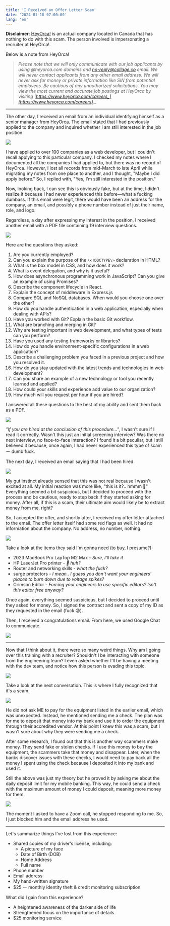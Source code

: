 ```yaml
---
title: 'I Received an Offer Letter Scam'
date: '2024-01-18 07:00:00'
lang: 'en'
---
```


**Disclaimer**: [HeyOrca!](https://www.heyorca.com/) is an actual company located in Canada that has nothing to do with this scam. The person involved is impersonating a recruiter at HeyOrca!.

Below is a note from HeyOrca!

> _Please note that we will only communicate with our job applicants by using @heyorca.com domains and no-reply@collage.co email. We will never contact applicants from any other email address. We will never ask for money or private information like SIN from potential employees. Be cautious of any unauthorized solicitations. You may view the most current and accurate job postings at HeyOrca by visiting_ [_https://www.heyorca.com/careers_](https://www.heyorca.com/careers)_._

---

  
The other day, I received an email from an individual identifying himself as a senior manager from HeyOrca. The email stated that I had previously applied to the company and inquired whether I am still interested in the job position.


![](/images/offer-letter-scam/scammer-email-1.webp)

I have applied to over 100 companies as a web developer, but I couldn't recall applying to this particular company. I checked my notes where I documented all the companies I had applied to, but there was no record of HeyOrca. However, I lost all records from mid-March to late April while migrating my notes from one place to another, and I thought, "Maybe I did apply before." So, I replied with, "Yes, I'm still interested in the position." 

Now, looking back, I can see this is obviously fake, but at the time, I didn't realize it because I had never experienced this before—what a fucking dumbass. If this email were legit, there would have been an address for the company, an email, and possibly a phone number instead of just their name, role, and logo.

Regardless, a day after expressing my interest in the position, I received another email with a PDF file containing 19 interview questions.

![](/images/offer-letter-scam/scammer-email-2.webp)

Here are the questions they asked:
1. Are you currently employed?
2. Can you explain the purpose of the `\<!DOCTYPE\>` declaration in HTML?
3. What is the box model in CSS, and how does it work?
4. What is event delegation, and why is it useful?
5. How does asynchronous programming work in JavaScript? Can you give an example of using Promises?
6. Describe the component lifecycle in React.
7. Explain the concept of middleware in Express.js
8. Compare SQL and NoSQL databases. When would you choose one over the other?
9. How do you handle authentication in a web application, especially when dealing with APIs?
10. Have you worked with Git? Explain the basic Git workflow.
11. What are branching and merging in Git?
12. Why are testing important in web development, and what types of tests can you perform?
13. Have you used any testing frameworks or libraries?
14. How do you handle environment-specific configurations in a web application?
15. Describe a challenging problem you faced in a previous project and how you resolved it.
16. How do you stay updated with the latest trends and technologies in web development?
17. Can you share an example of a new technology or tool you recently learned and applied?
18. How could your skills and experience add value to our organization?
19. How much will you request per hour if you are hired?

I answered all these questions to the best of my ability and sent them back as a PDF. 

![](/images/offer-letter-scam/scammer-email-3.webp)

_"If you are hired at the conclusion of this procedure..."_, I wasn't sure if I read it correctly. Wasn't this just an initial screening interview? Was there no next interview, no face-to-face interaction? I found it a bit peculiar, but I still believed it because, once again, I had never experienced this type of scam ー dumb fuck.

The next day, I received an email saying that I had been hired.

![](/images/offer-letter-scam/scammer-email-4.webp)

My gut instinct already sensed that this was not real because I wasn't excited at all. My initial reaction was more like, "this is it?.. hmmm 🤔" Everything seemed a bit suspicious, but I decided to proceed with the process and be cautious, ready to step back if they started asking for money. After all, if this is a scam, their ultimate aim would likely be to extract money from me, right?

So, I accepted the offer, and shortly after, I received my offer letter attached to the email. The offer letter itself had some red flags as well. It had no information about the company. No address, no number, nothing.

![](/images/offer-letter-scam/scammer-email-5.webp)

Take a look at the items they said I'm gonna need (to buy, I presume?):
- 2023 MacBook Pro LapTop M2 Max -  _Sure, I'll take it_
- HP LaserJet Pro printer  - _🤨 huh?_
- Router and networking skills - _what the fuck?_
- surge protectors - _I mean.. I guess you don't want your engineers' places to burn down due to voltage spikes?_
- Crimson Editor - _Forcing your engineers to use specific editors? Isn't this editor free anyway?_

Once again, everything seemed suspicious, but I decided to proceed until they asked for money. So, I signed the contract and sent a copy of my ID as they requested in the email (fuck 😡).

Then, I received a congratulations email. From here, we used Google Chat to communicate.

![](/images/offer-letter-scam/scammer-email-6.webp)

---

Now that I think about it, there were so many weird things. Why am I going over this training with a recruiter? Shouldn't I be interacting with someone from the engineering team? I even asked whether I'll be having a meeting with the dev team, and notice how this person is evading this topic.

![](/images/offer-letter-scam/scammer-1.webp)

Take a look at the next conversation. This is where I fully recognized that it's a scam. 

![](/images/offer-letter-scam/scammer-2.webp)

He did not ask ME to pay for the equipment listed in the earlier email, which was unexpected. Instead, he mentioned sending me a check. The plan was for me to deposit that money into my bank and use it to order the equipment through their accredited vendor. At this point I knew this was a scam, but I wasn't sure about why they were sending me a check.

After some research, I found out that this is another way scammers make money. They send fake or stolen checks. If I use this money to buy the equipment, the scammers take that money and disappear. Later, when the banks discover issues with these checks, I would need to pay back all the money I spent using the check because I deposited it into my bank and used it.

Still the above was just my theory but he proved it by asking me about the daily deposit limit for my mobile banking. This way, he could send a check with the maximum amount of money I could deposit, meaning more money for them.

![](/images/offer-letter-scam/scammer-3.webp)

The moment I asked to have a Zoom call, he stopped responding to me. So, I just blocked him and the email address he used.

---

Let's summarize things I've lost from this experience:
- Shared copies of my driver's license, including:
	- A picture of my face
	- Date of Birth (DOB)
	- Home Address
	- Full name
- Phone number
- Email address
- My hand-written signature
- $25 ー monthly identity theft & credit monitoring subscription

What did I gain from this experience?
- A heightened awareness of the darker side of life
- Strengthened focus on the importance of details
- $25 monitoring service
